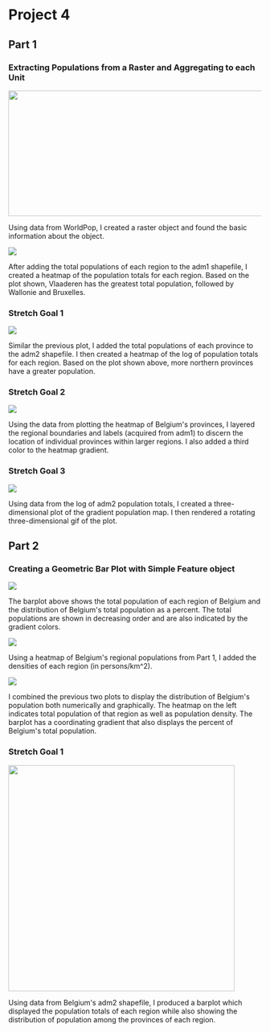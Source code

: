 # Project 4

## Part 1

### Extracting Populations from a Raster and Aggregating to each Unit

<img src="bel_raster.jpg" width="800" height="250" />

Using data from WorldPop, I created a raster object and found the basic information about the object.

![](bel_pop20.png)

After adding the total populations of each region to the adm1 shapefile, I created a heatmap of the population totals for each region. Based on the plot shown, Vlaaderen has 
the greatest total population, followed by Wallonie and Bruxelles.

### Stretch Goal 1

![](bel_pop20_adm2.png)

Similar the previous plot, I added the total populations of each province to the adm2 shapefile. I then created a heatmap of the log of population totals for each region. Based 
on the plot shown above, more northern provinces have a greater population. 

### Stretch Goal 2

![](bel_log_pop20.png)

Using the data from plotting the heatmap of Belgium's provinces, I layered the regional boundaries and labels (acquired from adm1) to discern the location of individual 
provinces within larger regions. I also added a third color to the heatmap gradient. 

### Stretch Goal 3
![](belgium.gif)

Using data from the log of adm2 population totals, I created a three-dimensional plot of the gradient population map. I then rendered a rotating three-dimensional gif of the 
plot. 

## Part 2

### Creating a Geometric Bar Plot with Simple Feature object

![](bel_barplot_gradient.png)

The barplot above shows the total population of each region of Belgium and the distribution of Belgium's total population as a percent. The total populations are shown in decreasing order and are also indicated by the gradient colors.

![](bel_map_percent.png)

Using a heatmap of Belgium's regional populations from Part 1, I added the densities of each region (in persons/km^2).

![](belgium.png)

I combined the previous two plots to display the distribution of Belgium's population both numerically and graphically. The heatmap on the left indicates total population of that region as well as population density. The barplot has a coordinating gradient that also displays the percent of Belgium's total population.

### Stretch Goal 1

<img src="bel_adm2_bp.png" width="450" height="450" />

Using data from Belgium's adm2 shapefile, I produced a barplot which displayed the population totals of each region while also showing the distribution of population among the provinces of each region. 

